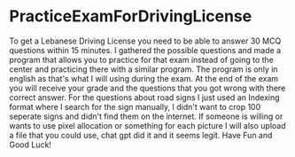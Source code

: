 # PracticeExamForDrivingLicense
To get a Lebanese Driving License you need to be able to answer 30 MCQ questions within 15 minutes.
I gathered the possible questions and made a program that allows you to practice for that exam instead of going to the center and practicing there with a similar program. The program is only in english as that's what I will using during the exam.
At the end of the exam you will receive your grade and the questions that you got wrong with there correct answer. 
For the questions about road signs I just used an Indexing format where I search for the sign manually, I didn't want to crop 100 seperate signs and didn't find them on the internet. If someone is willing or wants to use pixel allocation or something for each picture I will also upload a file that you could use, chat gpt did it and it seems legit. 
Have Fun and Good Luck!
